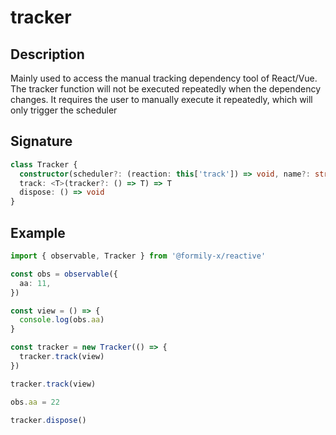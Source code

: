 # tracker

## Description

Mainly used to access the manual tracking dependency tool of React/Vue. The tracker function will not be executed repeatedly when the dependency changes. It requires the user to manually execute it repeatedly, which will only trigger the scheduler

## Signature

```ts
class Tracker {
  constructor(scheduler?: (reaction: this['track']) => void, name?: string)
  track: <T>(tracker?: () => T) => T
  dispose: () => void
}
```

## Example

```ts
import { observable, Tracker } from '@formily-x/reactive'

const obs = observable({
  aa: 11,
})

const view = () => {
  console.log(obs.aa)
}

const tracker = new Tracker(() => {
  tracker.track(view)
})

tracker.track(view)

obs.aa = 22

tracker.dispose()
```
